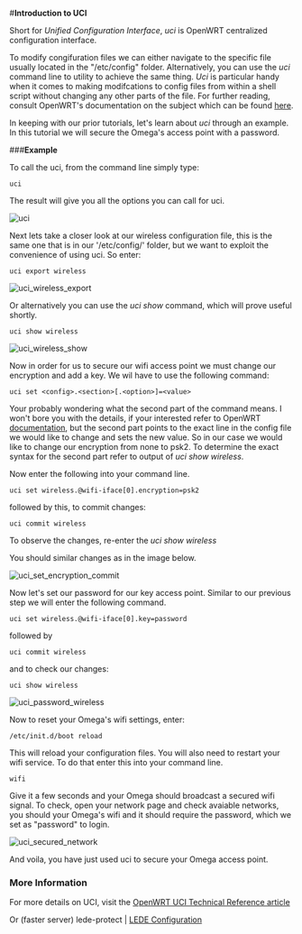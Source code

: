 #**Introduction to UCI**

Short for _Unified Configuration Interface_, _uci_ is OpenWRT centralized configuration interface. 

To modify congifuration files we can either navigate to the specific file usually located in the "/etc/config" folder. Alternatively, you can use the _uci_ command line to utility to achieve the same thing. _Uci_ is particular handy when it comes to making modifcations to config files from within a shell script without changing any other parts of the file. For further reading, consult OpenWRT's documentation on the subject which can be found [here](https://wiki.openwrt.org/doc/uci). 

In keeping with our prior tutorials, let's learn about _uci_ through an example. In this tutorial we will secure the Omega's access point with a password. 

###**Example**

To call the uci, from the command line simply type:

<pre><code>uci</code></pre>

The result will give you all the options you can call for uci. 

![uci](http://i.imgur.com/q0wjOFa.png)

Next lets take a closer look at our wireless configuration file, this is the same one that is in our '/etc/config/' folder, but we want to exploit the convenience of using uci. So enter:

<pre><code>uci export wireless</code></pre>

![uci_wireless_export](http://i.imgur.com/4m2ozTr.png)

Or alternatively you can use the _uci show_ command, which will prove useful shortly. 

<pre><code>uci show wireless</code></pre>

![uci_wireless_show](http://i.imgur.com/P3lSCdY.png)

Now in order for us to secure our wifi access point we must change our encryption and add a key. We wil have to use the following command:

<pre><code>uci set &lt;config&gt;.&lt;section&gt;[.&lt;option&gt;]=&lt;value&gt;</code></pre>

Your probably wondering what the second part of the command means. I won't bore you with the details, if your interested refer to OpenWRT [documentation](https://wiki.openwrt.org/doc/uci), but the second part points to the exact line in the config file we would like to change and sets the new value. So in our case we would like to change our encryption from none to psk2. To determine the exact syntax for the second part refer to output of _uci show wireless_. 

Now enter the following into your command line.

<pre><code>uci set wireless.@wifi-iface[0].encryption=psk2 </code></pre>

followed by this, to commit changes:

```
uci commit wireless
```
To observe the changes, re-enter the _uci_ _show_ _wireless_

You should similar changes as in the image below.

![uci_set_encryption_commit](http://i.imgur.com/TJjId9o.png)

Now let's set our password for our key access point. Similar to our previous step we will enter the following command.

<pre><code>uci set wireless.@wifi-iface[0].key=password </code></pre>

followed by 
```
uci commit wireless
```
and to check our changes:
```
uci show wireless
```

![uci_password_wireless](http://i.imgur.com/MBD94Ao.png)

Now to reset your Omega's wifi settings, enter:

```
/etc/init.d/boot reload

```
This will reload your configuration files. You will also need to restart your wifi service. To do that enter this into your command line.

```
wifi
```
Give it a few seconds and your Omega should broadcast a secured wifi signal. To check, open your network page and check avaiable networks, you should your Omega's wifi and it should require the password, which we set as "password" to login. 

![uci_secured_network](http://i.imgur.com/dljTmGC.png)

And voila, you have just used uci to secure your Omega access point. 



### More Information

For more details on UCI, visit the [OpenWRT UCI Technical Reference article](https://wiki.openwrt.org/doc/uci)

Or (faster server) lede-protect | [LEDE Configuration](https://lede-project.org/docs/user-guide/introduction_to_lede_configuration)
